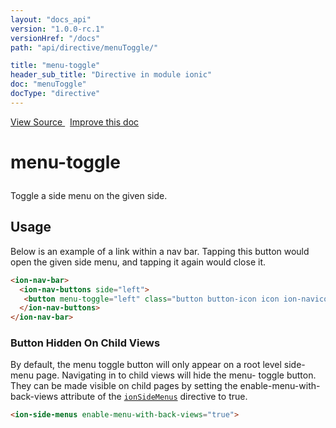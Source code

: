 ```yaml
---
layout: "docs_api"
version: "1.0.0-rc.1"
versionHref: "/docs"
path: "api/directive/menuToggle/"

title: "menu-toggle"
header_sub_title: "Directive in module ionic"
doc: "menuToggle"
docType: "directive"
---
```


<div class="improve-docs">
  <a href='http://github.com/driftyco/ionic/tree/master/js/angular/directive/menuToggle.js#L1'>
    View Source
  </a>
  &nbsp;
  <a href='http://github.com/driftyco/ionic/edit/master/js/angular/directive/menuToggle.js#L1'>
    Improve this doc
  </a>
</div>




<h1 class="api-title">

  menu-toggle



</h1>





Toggle a side menu on the given side.








  
<h2 id="usage">Usage</h2>
  
Below is an example of a link within a nav bar. Tapping this button
would open the given side menu, and tapping it again would close it.

```html
<ion-nav-bar>
  <ion-nav-buttons side="left">
   <button menu-toggle="left" class="button button-icon icon ion-navicon"></button>
  </ion-nav-buttons>
</ion-nav-bar>
```

### Button Hidden On Child Views
By default, the menu toggle button will only appear on a root
level side-menu page. Navigating in to child views will hide the menu-
toggle button. They can be made visible on child pages by setting the
enable-menu-with-back-views attribute of the <a href="/docs/api/directive/ionSideMenus/"><code>ionSideMenus</code></a>
directive to true.

```html
<ion-side-menus enable-menu-with-back-views="true">
```
  
  

  





